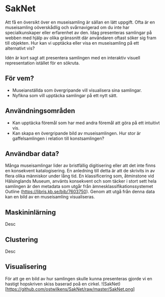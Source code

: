 # SakNet

Att få en översikt över en museisamling är sällan en lätt uppgift. Ofta är en museisamling oöverskådlig och svårnavigerad om du inte har specialkunskaper eller erfarenhet av den. Idag presenteras samlingar på webben med hjälp av olika gränssnitt där användaren oftast söker sig fram till objekten. Hur kan vi upptäcka eller visa en museisamling på ett alternativt vis?

Idén är kort sagt att presentera samlingen med en interaktiv visuell representation istället för en sökruta.

## För vem?
 - Museianställda som övergripande vill visualisera sina samlingar.
 - Nyfikna som vill upptäcka samlingar på ett nytt sätt.

## Användningsområden
 - Kan upptäcka föremål som har med andra föremål att göra på ett intuitivt vis.
 - Kan skapa en övergripande bild av museisamlingen. Hur stor är gaffelsamlingen i relation till konstsamlingen?

## Användbar data?
Många museisamlingar lider av bristfällig digitisering eller att det inte finns en konsekvent katalogisering. En anledning till detta är att de skrivits in av flera olika människor under lång tid. En klassificering som, åtminstone vid Hälsinglands Museum, använts konsekvent och som täcker i stort sett hela samlingen är den metadata som utgår från ämnesklassifikationssystemet Outline (https://libris.kb.se/bib/7603750). Genom att utgå från denna data kan en bild av en museisamling visualiseras.

## Maskininlärning
Desc

## Clustering
Desc

## Visualisering
För att ge en bild av hur samlingen skulle kunna presenteras gjorde vi en hastigt hopskriven skiss baserad poå en cirkel.
!(SakNet)[https://github.com/ostwilkens/SakNet/raw/master/SakNet.png]

